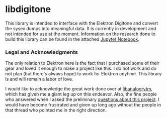 # libdigitone

This library is intended to interface with the Elektron Digitone and convert the sysex dumps into meaningful data. It is 
currently in development and not intended for use at the moment. Information on the research done to build this library 
can be found in the attached [Jupyter Notebook](https://gitlab.com/dhuck/libdigitone/blob/production/doc/libdigitone.ipynb).

### Legal and Acknowledgments

The only relation to Elektron here is the fact that I purchased some of their gear and loved it enough to make a project 
like this. I do not work and do not plan (but there's always hope) to work for Elektron anytime. This library is and will 
remain a labor of love. 

I would like to acknowledge the great work done over at [libanalogrytm](https://github.com/bsp2/libanalogrytm), which 
has given me a giant leg up on this endeavor. Also, the fine people who answered when I asked the preliminary 
[questions about this project](https://www.elektronauts.com/t/decoding-the-digitone-sysex/62731). I would have become
frustrated and given up long ago without the people in that thread who pointed me in the right direction.
